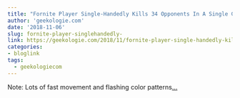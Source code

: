 ```yaml
---
title: "Fornite Player Single-Handedly Kills 34 Opponents In A Single Game, Sets World Record"
author: 'geekologie.com'
date: '2018-11-06'
slug: fornite-player-singlehandedly-
link: https://geekologie.com/2018/11/fornite-player-single-handedly-kills-34.php
categories:
- bloglink
tags:
  - geekologiecom
---
```


Note: Lots of fast movement and flashing color patterns[... <i class="fas fa-external-link-alt"></i>](https://geekologie.com/2018/11/fornite-player-single-handedly-kills-34.php)

